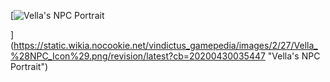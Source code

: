 [![Vella's NPC Portrait](https://static.wikia.nocookie.net/vindictus_gamepedia/images/2/27/Vella_%28NPC_Icon%29.png/revision/latest/scale-to-width-down/300?cb=20200430035447)

](https://static.wikia.nocookie.net/vindictus_gamepedia/images/2/27/Vella_%28NPC_Icon%29.png/revision/latest?cb=20200430035447 "Vella's NPC Portrait")